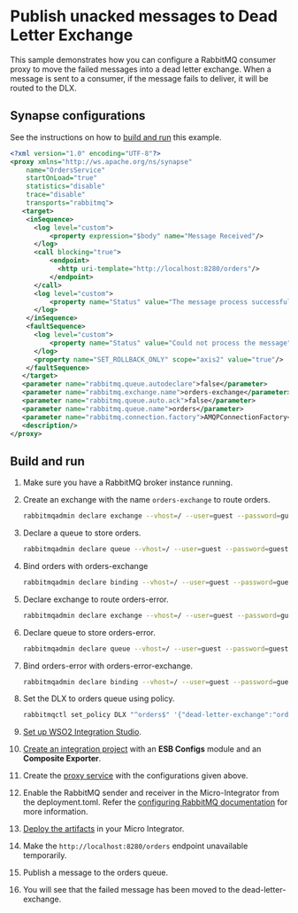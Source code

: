 # Publish unacked messages to Dead Letter Exchange

This sample demonstrates how you can configure a RabbitMQ consumer proxy to move the failed messages into a 
dead letter exchange. When a message is sent to a consumer, if the message fails to deliver, it will be routed to the DLX.

## Synapse configurations

See the instructions on how to [build and run](#build-and-run) this example.

```xml
<?xml version="1.0" encoding="UTF-8"?>
<proxy xmlns="http://ws.apache.org/ns/synapse"
    name="OrdersService"
    startOnLoad="true"
    statistics="disable"
    trace="disable"
    transports="rabbitmq">
   <target>
    <inSequence>
      <log level="custom">
          <property expression="$body" name="Message Received"/>
      </log>
      <call blocking="true">
          <endpoint>
            <http uri-template="http://localhost:8280/orders"/>
          </endpoint>
      </call>
      <log level="custom">
          <property name="Status" value="The message process successfully"/>
      </log>
    </inSequence>
    <faultSequence>
      <log level="custom">
          <property name="Status" value="Could not process the message"/>
      </log>
      <property name="SET_ROLLBACK_ONLY" scope="axis2" value="true"/>
    </faultSequence>
   </target>
   <parameter name="rabbitmq.queue.autodeclare">false</parameter>
   <parameter name="rabbitmq.exchange.name">orders-exchange</parameter>
   <parameter name="rabbitmq.queue.auto.ack">false</parameter>
   <parameter name="rabbitmq.queue.name">orders</parameter>
   <parameter name="rabbitmq.connection.factory">AMQPConnectionFactory</parameter>
   <description/>
</proxy>
```

## Build and run

1. Make sure you have a RabbitMQ broker instance running.
2. Create an exchange with the name `orders-exchange` to route orders.
    ```bash
    rabbitmqadmin declare exchange --vhost=/ --user=guest --password=guest name=orders-exchange type=direct durable=true
    ```

3. Declare a queue to store orders.
    ```bash
    rabbitmqadmin declare queue --vhost=/ --user=guest --password=guest name=orders durable=true
    ```

4. Bind orders with orders-exchange
    ```bash
    rabbitmqadmin declare binding --vhost=/ --user=guest --password=guest source=orders-exchange destination=orders routing_key=orders
    ```

5. Declare exchange to route orders-error.
    ```bash
    rabbitmqadmin declare exchange --vhost=/ --user=guest --password=guest name=orders-error-exchange type=direct durable=true
    ```

6. Declare queue to store orders-error.
    ```bash
    rabbitmqadmin declare queue --vhost=/ --user=guest --password=guest name=orders-error durable=true
    ```

7. Bind orders-error with orders-error-exchange.
    ```bash
    rabbitmqadmin declare binding --vhost=/ --user=guest --password=guest source=orders-error-exchange destination=orders-error routing_key=orders-error
    ```

8. Set the DLX to orders queue using policy.
    ```bash
    rabbitmqctl set_policy DLX "^orders$" '{"dead-letter-exchange":"orders-error-exchange", "dead-letter-routing-key":"orders-error"}' --apply-to queues
    ```
9. [Set up WSO2 Integration Studio](../../../../develop/installing-WSO2-Integration-Studio).
10. [Create an integration project](../../../../develop/create-integration-project) with an <b>ESB Configs</b> module and an <b>Composite Exporter</b>.
11. Create the [proxy service](../../../../develop/creating-artifacts/creating-a-proxy-service) with the configurations given above.
12. Enable the RabbitMQ sender and receiver in the Micro-Integrator from the deployment.toml. Refer the 
 [configuring RabbitMQ documentation](../../../setup/brokers/configure-with-rabbitMQ.md) for more information.
13. [Deploy the artifacts](../../../../develop/deploy-artifacts) in your Micro Integrator.
14. Make the `http://localhost:8280/orders` endpoint unavailable temporarily. 
15. Publish a message to the orders queue.
16. You will see that the failed message has been moved to the dead-letter-exchange.
